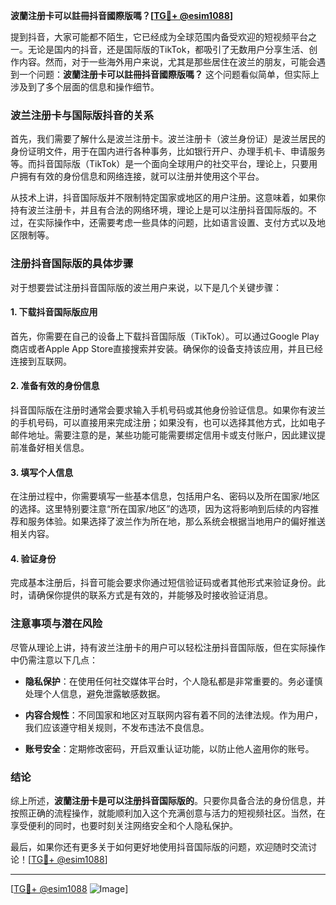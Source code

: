 **波蘭注册卡可以註冊抖音國際版嗎？[[TG💪+ @esim1088](https://t.me/s/esim1088)]**

提到抖音，大家可能都不陌生，它已经成为全球范围内备受欢迎的短视频平台之一。无论是国内的抖音，还是国际版的TikTok，都吸引了无数用户分享生活、创作内容。然而，对于一些海外用户来说，尤其是那些居住在波兰的朋友，可能会遇到一个问题：**波蘭注册卡可以註冊抖音國際版嗎？** 这个问题看似简单，但实际上涉及到了多个层面的信息和操作细节。

### 波兰注册卡与国际版抖音的关系

首先，我们需要了解什么是波兰注册卡。波兰注册卡（波兰身份证）是波兰居民的身份证明文件，用于在国内进行各种事务，比如银行开户、办理手机卡、申请服务等。而抖音国际版（TikTok）是一个面向全球用户的社交平台，理论上，只要用户拥有有效的身份信息和网络连接，就可以注册并使用这个平台。

从技术上讲，抖音国际版并不限制特定国家或地区的用户注册。这意味着，如果你持有波兰注册卡，并且有合法的网络环境，理论上是可以注册抖音国际版的。不过，在实际操作中，还需要考虑一些具体的问题，比如语言设置、支付方式以及地区限制等。

### 注册抖音国际版的具体步骤

对于想要尝试注册抖音国际版的波兰用户来说，以下是几个关键步骤：

#### 1. **下载抖音国际版应用**
   首先，你需要在自己的设备上下载抖音国际版（TikTok）。可以通过Google Play商店或者Apple App Store直接搜索并安装。确保你的设备支持该应用，并且已经连接到互联网。

#### 2. **准备有效的身份信息**
   抖音国际版在注册时通常会要求输入手机号码或其他身份验证信息。如果你有波兰的手机号码，可以直接用来完成注册；如果没有，也可以选择其他方式，比如电子邮件地址。需要注意的是，某些功能可能需要绑定信用卡或支付账户，因此建议提前准备好相关信息。

#### 3. **填写个人信息**
   在注册过程中，你需要填写一些基本信息，包括用户名、密码以及所在国家/地区的选择。这里特别要注意“所在国家/地区”的选项，因为这将影响到后续的内容推荐和服务体验。如果选择了波兰作为所在地，那么系统会根据当地用户的偏好推送相关内容。

#### 4. **验证身份**
   完成基本注册后，抖音可能会要求你通过短信验证码或者其他形式来验证身份。此时，请确保你提供的联系方式是有效的，并能够及时接收验证消息。

### 注意事项与潜在风险

尽管从理论上讲，持有波兰注册卡的用户可以轻松注册抖音国际版，但在实际操作中仍需注意以下几点：

- **隐私保护**：在使用任何社交媒体平台时，个人隐私都是非常重要的。务必谨慎处理个人信息，避免泄露敏感数据。
  
- **内容合规性**：不同国家和地区对互联网内容有着不同的法律法规。作为用户，我们应该遵守相关规则，不发布违法不良信息。

- **账号安全**：定期修改密码，开启双重认证功能，以防止他人盗用你的账号。

### 结论

综上所述，**波蘭注册卡是可以注册抖音国际版的**。只要你具备合法的身份信息，并按照正确的流程操作，就能顺利加入这个充满创意与活力的短视频社区。当然，在享受便利的同时，也要时刻关注网络安全和个人隐私保护。

最后，如果你还有更多关于如何更好地使用抖音国际版的问题，欢迎随时交流讨论！[[TG💪+ @esim1088](https://t.me/s/esim1088)]

---

[[TG💪+ @esim1088](https://t.me/s/esim1088) ![Image](https://i.postimg.cc/4NQfJmqS/Snipaste-2025-05-13-00-14-12.png)]